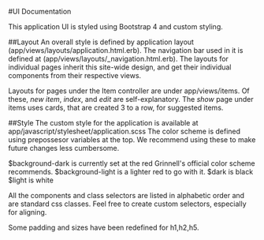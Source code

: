 #UI Documentation

This application UI is styled using Bootstrap 4 and custom styling. 

##Layout
An overall style is defined by application layout (app/views/layouts/application.html.erb). 
The navigation bar used in it is defined at (app/views/layouts/_navigation.html.erb).
The layouts for individual pages inherit this site-wide design, and get their individual components from their respective views.

Layouts for pages under the Item controller are under app/views/items. Of these, _new item_, _index_, and _edit_ are self-explanatory.
The _show_ page under items uses cards, that are created 3 to a row, for suggested items.

##Style
The custom style for the application is available at app/javascript/stylesheet/application.scss
The color scheme is defined using prepossesor variables at the top. We recommend using these to make future changes less cumbersome.

  $background-dark is currently set at the red Grinnell's official color scheme recommends. 
  $background-light is a lighter red to go with it.
  $dark is black
  $light is white
  
  All the components and class selectors are listed in alphabetic order and are standard css classes. Feel free to create custom selectors, especially for aligning.
  
  Some padding and sizes have been redefined for h1,h2,h5. 
  
  
  
  
